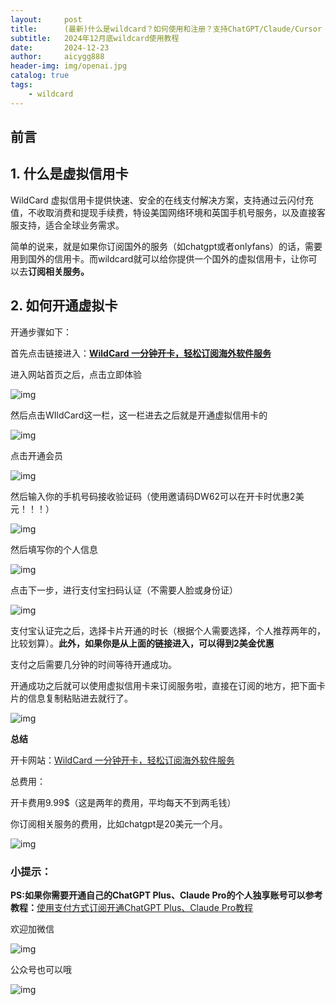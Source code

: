 ```yaml
---
layout:     post
title:      (最新)什么是wildcard？如何使用和注册？支持ChatGPT/Claude/Cursor
subtitle:   2024年12月底wildcard使用教程
date:       2024-12-23
author:     aicygg888
header-img: img/openai.jpg
catalog: true
tags:
    - wildcard
---
```


## 前言

## **1. 什么是虚拟信用卡**

WildCard 虚拟信用卡提供快速、安全的在线支付解决方案，支持通过云闪付充值，不收取消费和提现手续费，特设美国网络环境和英国手机号服务，以及直接客服支持，适合全球业务需求。

简单的说来，就是如果你订阅国外的服务（如chatgpt或者onlyfans）的话，需要用到国外的信用卡。而wildcard就可以给你提供一个国外的虚拟信用卡，让你可以去**订阅相关服务。**

## **2. 如何开通虚拟卡**

开通步骤如下：

首先点击链接进入：[**WildCard 一分钟开卡，轻松订阅海外软件服务**](https://yeka.ai/i/DW62)

进入网站首页之后，点击立即体验

![img](https://pica.zhimg.com/80/v2-3ccbbcdb9f836ec406075dbafe7f3710_720w.png)



然后点击WIldCard这一栏，这一栏进去之后就是开通虚拟信用卡的

![img](https://pica.zhimg.com/80/v2-34d985d2dc0f37545674658a213d5df9_720w.png)



点击开通会员

![img](https://picx.zhimg.com/80/v2-b1cb8ce2f5900bca18960e5369eae9aa_720w.png)

然后输入你的手机号码接收验证码（使用邀请码DW62可以在开卡时优惠2美元！！！）

![img](https://picx.zhimg.com/80/v2-f982985998b594bfa0536c828b2dc76a_720w.png)

然后填写你的个人信息

![img](https://picx.zhimg.com/80/v2-e1e20d035cd2f39db2b631a72704280b_720w.png)



点击下一步，进行支付宝扫码认证（不需要人脸或身份证）

![img](https://picx.zhimg.com/80/v2-af3242d2cf7b1f2a82b109b460079cd3_720w.png)



支付宝认证完之后，选择卡片开通的时长（根据个人需要选择，个人推荐两年的，比较划算）。**此外，如果你是从上面的链接进入，可以得到2美金优惠**

支付之后需要几分钟的时间等待开通成功。

开通成功之后就可以使用虚拟信用卡来订阅服务啦，直接在订阅的地方，把下面卡片的信息复制粘贴进去就行了。

![img](https://pic1.zhimg.com/80/v2-9d0ff67814bc1d0b81576fb6e84acae1_720w.png)

**总结**

开卡网站：[WildCard 一分钟开卡，轻松订阅海外软件服务](https://yeka.ai/i/DW62)

总费用：

开卡费用9.99$（这是两年的费用，平均每天不到两毛钱）

你订阅相关服务的费用，比如chatgpt是20美元一个月。

![img](https://picx.zhimg.com/80/v2-d860f2013dbb4c58710d07f3fa32fe04_720w.png)

### **小提示：**

**PS:如果你需要开通自己的ChatGPT Plus、Claude Pro的个人独享账号可以参考教程：**[使用支付方式订阅开通ChatGPT Plus、Claude Pro教程](https://littlemagic8.github.io/2024/12/09/ChatGPT-and-Cluade/)

欢迎加微信

![img](https://picx.zhimg.com/80/v2-b1c8f90bffc8b2f4f32ab07a08a4ede6_720w.png)

公众号也可以哦

![img](https://pic1.zhimg.com/80/v2-4e622b64238b20948a02e0c988ca5704_720w.png)